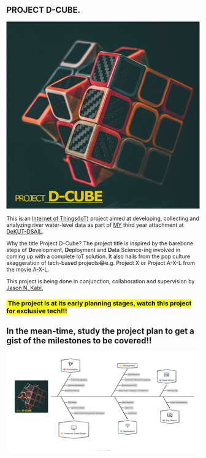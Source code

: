 ## **PROJECT D-CUBE.**

![Alt text](https://github.com/Klein-Baru/Practical-Attachment-II/blob/main/Project%20D-Cube/Images%20and%20Videos/logo.jpg)

This is an [Internet of Things(IoT)](https://en.wikipedia.org/wiki/Internet_of_things) project aimed at developing, collecting and analyzing river water-level data as part of [MY](https://github.com/Klein-Baru) third year attachment at [DeKUT-DSAIL](https://dekut-dsail.github.io/).

Why the title Project D-Cube? The project title is inspired by the barebone steps of **D**evelopment, **D**eployment and **D**ata Science-ing involved in coming up with a complete IoT solution. It also hails from the pop culture exaggeration of tech-based projects😂e.g. Project X or Project A-X-L from the movie A-X-L.

This project is being done in conjunction, collaboration and supervision by [Jason N. Kabi.](https://www.linkedin.com/in/kabi-jason-b14b68164)

### <mark> The project is at its early planning stages, watch this project for exclusive tech!!!</mark>
## In the mean-time, study the project plan to get a gist of the milestones to be covered!!
![Alt text](https://github.com/Klein-Baru/Practical-Attachment-II/blob/main/Project%20D-Cube/Images%20and%20Videos/mindmap.jpg)
